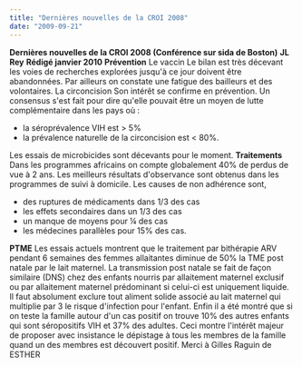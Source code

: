 ```yaml
---
title: "Dernières nouvelles de la CROI 2008"
date: "2009-09-21"
---
```


**Dernières nouvelles de la CROI 2008 (Conférence sur sida de Boston)** **JL Rey** **Rédigé janvier 2010** **Prévention** Le vaccin Le bilan est très décevant les voies de recherches explorées jusqu'à ce jour doivent être abandonnées. Par ailleurs on constate une fatigue des bailleurs et des volontaires. La circoncision Son intérêt se confirme en prévention. Un consensus s'est fait pour dire qu'elle pouvait être un moyen de lutte complémentaire dans les pays où :

*   la séroprévalence VIH est > 5%
*   la prévalence naturelle de la circoncision est < 80%.

Les essais de microbicides sont décevants pour le moment. **Traitements** Dans les programmes africains on compte globalement 40% de perdus de vue à 2 ans. Les meilleurs résultats d'observance sont obtenus dans les programmes de suivi à domicile. Les causes de non adhérence sont,

*   des ruptures de médicaments dans 1/3 des cas
*   les effets secondaires dans un 1/3 des cas
*   un manque de moyens pour ¼ des cas
*   les médecines parallèles pour 15% des cas.

**PTME** Les essais actuels montrent que le traitement par bithérapie ARV pendant 6 semaines des femmes allaitantes diminue de 50% la TME post natale par le lait maternel. La transmission post natale se fait de façon similaire (DNS) chez des enfants nourris par allaitement maternel exclusif ou par allaitement maternel prédominant si celui-ci est uniquement liquide. Il faut absolument exclure tout aliment solide associé au lait maternel qui multiplie par 3 le risque d'infection pour l'enfant. Enfin il a été montré que si on teste la famille autour d'un cas positif on trouve 10% des autres enfants qui sont séropositifs VIH et 37% des adultes. Ceci montre l'intérêt majeur de proposer avec insistance le dépistage à tous les membres de la famille quand un des membres est découvert positif. Merci à Gilles Raguin de ESTHER